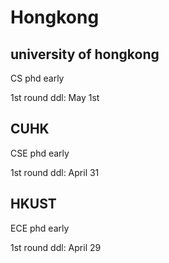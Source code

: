 # Hongkong



## university of hongkong

CS phd early 

1st round ddl: May 1st



## CUHK

CSE phd early 

1st round ddl: April 31



## HKUST

ECE phd early 

1st round ddl: April 29





